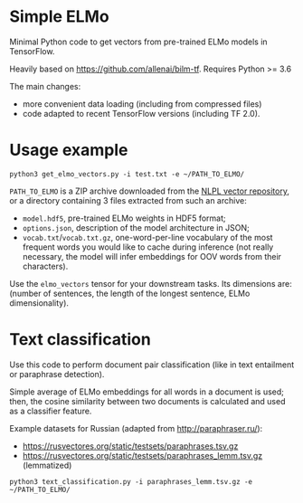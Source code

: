 # Simple ELMo
Minimal Python code to get vectors from pre-trained ELMo models in TensorFlow.

Heavily based on https://github.com/allenai/bilm-tf.
Requires Python >= 3.6

The main changes:
- more convenient data loading (including from compressed files)
- code adapted to recent TensorFlow versions (including TF 2.0).

# Usage example

`python3 get_elmo_vectors.py -i test.txt -e ~/PATH_TO_ELMO/`

`PATH_TO_ELMO` is a ZIP archive downloaded from the [NLPL vector repository](http://vectors.nlpl.eu/repository/),
or a directory containing 3 files extracted from such an archive:
- `model.hdf5`, pre-trained ELMo weights in HDF5 format;
- `options.json`, description of the model architecture in JSON;
- `vocab.txt`/`vocab.txt.gz`, one-word-per-line vocabulary of the most frequent words you would like to cache during inference
(not really necessary, the model will infer embeddings for OOV words from their characters).

Use the `elmo_vectors` tensor for your downstream tasks. 
Its dimensions are: (number of sentences, the length of the longest sentence, ELMo dimensionality).

# Text classification

Use this code to perform document pair classification (like in text entailment or paraphrase detection).

Simple average of ELMo embeddings for all words in a document is used;
then, the cosine similarity between two documents is calculated and used as a classifier feature.

Example datasets for Russian (adapted from http://paraphraser.ru/):
- https://rusvectores.org/static/testsets/paraphrases.tsv.gz
- https://rusvectores.org/static/testsets/paraphrases_lemm.tsv.gz (lemmatized)

`python3 text_classification.py -i paraphrases_lemm.tsv.gz -e ~/PATH_TO_ELMO/`


